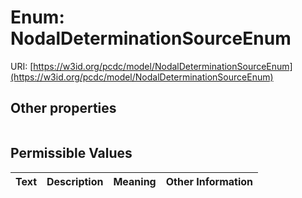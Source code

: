 
# Enum: NodalDeterminationSourceEnum




URI: [https://w3id.org/pcdc/model/NodalDeterminationSourceEnum](https://w3id.org/pcdc/model/NodalDeterminationSourceEnum)


## Other properties

|  |  |  |
| --- | --- | --- |

## Permissible Values

| Text | Description | Meaning | Other Information |
| :--- | :---: | :---: | ---: |

